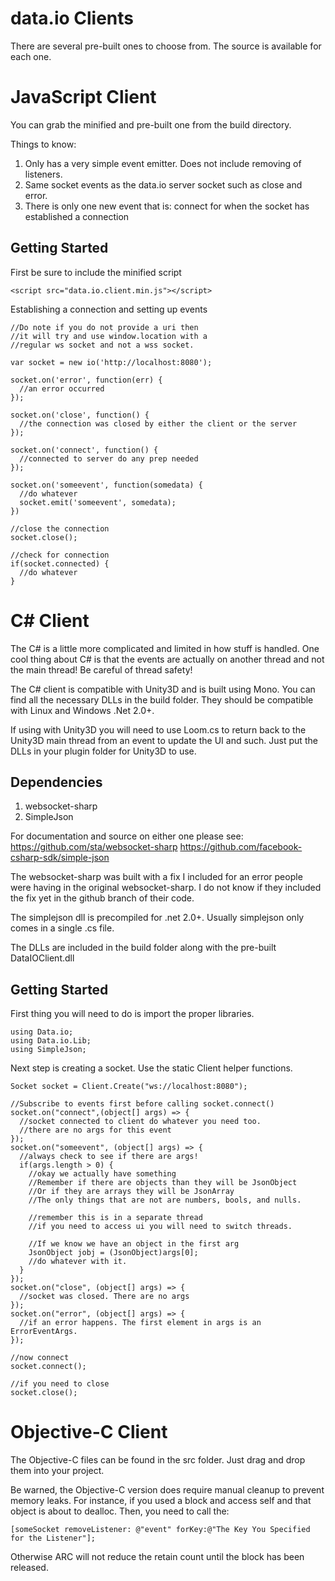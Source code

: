 data.io Clients
=====================

There are several pre-built ones to choose from. The source is available for each one.

JavaScript Client
======================

You can grab the minified and pre-built one from the build directory.

Things to know:

1. Only has a very simple event emitter. Does not include removing of listeners.
2. Same socket events as the data.io server socket such as close and error.
3. There is only one new event that is: connect for when the socket has established a connection

Getting Started
-----------------

First be sure to include the minified script
```
<script src="data.io.client.min.js"></script>
```

Establishing a connection and setting up events
```
//Do note if you do not provide a uri then
//it will try and use window.location with a
//regular ws socket and not a wss socket.

var socket = new io('http://localhost:8080');

socket.on('error', function(err) {
  //an error occurred
});

socket.on('close', function() {
  //the connection was closed by either the client or the server
});

socket.on('connect', function() {
  //connected to server do any prep needed
});

socket.on('someevent', function(somedata) {
  //do whatever
  socket.emit('someevent', somedata);
})

//close the connection
socket.close();

//check for connection
if(socket.connected) {
  //do whatever
}
```

C# Client
==============

The C# is a little more complicated and limited in how stuff is handled. One cool thing about C# is that the events are actually on another thread and not the main thread! Be careful of thread safety!

The C# client is compatible with Unity3D and is built using Mono. You can find all the necessary DLLs in the build folder. They should be compatible with Linux and Windows .Net 2.0+.

If using with Unity3D you will need to use Loom.cs to return back to the Unity3D main thread from an event to update the UI and such. Just put the DLLs in your plugin folder for Unity3D to use.

Dependencies
-------------
1. websocket-sharp
2. SimpleJson

For documentation and source on either one please see:
https://github.com/sta/websocket-sharp
https://github.com/facebook-csharp-sdk/simple-json

The websocket-sharp was built with a fix I included for an error people were having in the original websocket-sharp. I do not know if they included the fix yet in the github branch of their code.

The simplejson dll is precompiled for .net 2.0+. Usually simplejson only comes in a single .cs file.

The DLLs are included in the build folder along with the pre-built DataIOClient.dll

Getting Started
-----------------

First thing you will need to do is import the proper libraries.

```
using Data.io;
using Data.io.Lib;
using SimpleJson;
```

Next step is creating a socket. Use the static Client helper functions.
```
Socket socket = Client.Create("ws://localhost:8080");

//Subscribe to events first before calling socket.connect()
socket.on("connect",(object[] args) => {
  //socket connected to client do whatever you need too.
  //there are no args for this event
});
socket.on("someevent", (object[] args) => {
  //always check to see if there are args!
  if(args.length > 0) {
    //okay we actually have something
    //Remember if there are objects than they will be JsonObject
    //Or if they are arrays they will be JsonArray
    //The only things that are not are numbers, bools, and nulls.

    //remember this is in a separate thread
    //if you need to access ui you will need to switch threads.

    //If we know we have an object in the first arg
    JsonObject jobj = (JsonObject)args[0];
    //do whatever with it.
  }
});
socket.on("close", (object[] args) => {
  //socket was closed. There are no args
});
socket.on("error", (object[] args) => {
  //if an error happens. The first element in args is an ErrorEventArgs.
});

//now connect
socket.connect();

//if you need to close
socket.close();
```

Objective-C Client
=======================

The Objective-C files can be found in the src folder. Just drag and drop them into your project.

Be warned, the Objective-C version does require manual cleanup to prevent memory leaks. For instance, if you used a block and access self and that object is about to dealloc. Then, you need to call the:
```
[someSocket removeListener: @"event" forKey:@"The Key You Specified for the Listener"];
```
Otherwise ARC will not reduce the retain count until the block has been released.
